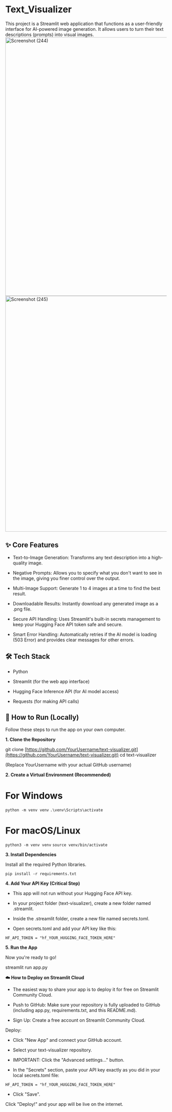 # Text_Visualizer
This project is a Streamlit web application that functions as a user-friendly interface for AI-powered image generation. It allows users to turn their text descriptions (prompts) into visual images.
<img width="1920" height="807" alt="Screenshot (244)" src="https://github.com/user-attachments/assets/d841e860-cda3-481a-b8d3-da15769ea665" />
<img width="1920" height="736" alt="Screenshot (245)" src="https://github.com/user-attachments/assets/76c29786-7e12-4e8a-b1f7-ab1a4d9e07aa" />
## ✨ Core Features

- Text-to-Image Generation: Transforms any text description into a high-quality image.

- Negative Prompts: Allows you to specify what you don't want to see in the image, giving you finer control over the output.

- Multi-Image Support: Generate 1 to 4 images at a time to find the best result.

- Downloadable Results: Instantly download any generated image as a .png file.

- Secure API Handling: Uses Streamlit's built-in secrets management to keep your Hugging Face API token safe and secure.

- Smart Error Handling: Automatically retries if the AI model is loading (503 Error) and provides clear messages for other errors.

## 🛠️ Tech Stack

- Python

- Streamlit (for the web app interface)

- Hugging Face Inference API (for AI model access)

- Requests (for making API calls)

## 🚀 How to Run (Locally)

Follow these steps to run the app on your own computer.

**1. Clone the Repository**

git clone [https://github.com/YourUsername/text-visualizer.git](https://github.com/YourUsername/text-visualizer.git)
cd text-visualizer


(Replace YourUsername with your actual GitHub username)

**2. Create a Virtual Environment (Recommended)** 

# For Windows
```python -m venv venv```
```.\venv\Scripts\activate```

# For macOS/Linux
```python3 -m venv venv```
```source venv/bin/activate```


**3. Install Dependencies**

Install all the required Python libraries.

```pip install -r requirements.txt```


**4. Add Your API Key (Critical Step)**

- This app will not run without your Hugging Face API key.

- In your project folder (text-visualizer), create a new folder named .streamlit.

- Inside the .streamlit folder, create a new file named secrets.toml.

- Open secrets.toml and add your API key like this:

```HF_API_TOKEN = "hf_YOUR_HUGGING_FACE_TOKEN_HERE"```


**5. Run the App**

Now you're ready to go!

streamlit run app.py


**☁️ How to Deploy on Streamlit Cloud**

- The easiest way to share your app is to deploy it for free on Streamlit Community Cloud.

- Push to GitHub: Make sure your repository is fully uploaded to GitHub (including app.py, requirements.txt, and this README.md).

- Sign Up: Create a free account on Streamlit Community Cloud.

Deploy:

- Click "New App" and connect your GitHub account.

- Select your text-visualizer repository.

- IMPORTANT: Click the "Advanced settings..." button.

- In the "Secrets" section, paste your API key exactly as you did in your local secrets.toml file:

```HF_API_TOKEN = "hf_YOUR_HUGGING_FACE_TOKEN_HERE"```

- Click "Save".

Click "Deploy!" and your app will be live on the internet.
